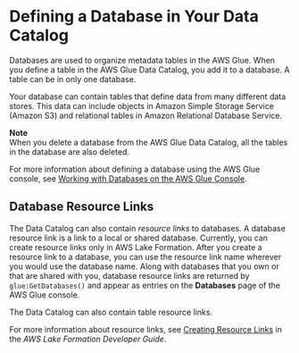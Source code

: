 # Defining a Database in Your Data Catalog<a name="define-database"></a>

Databases are used to organize metadata tables in the AWS Glue\. When you define a table in the AWS Glue Data Catalog, you add it to a database\. A table can be in only one database\.

Your database can contain tables that define data from many different data stores\. This data can include objects in Amazon Simple Storage Service \(Amazon S3\) and relational tables in Amazon Relational Database Service\.

**Note**  
When you delete a database from the AWS Glue Data Catalog, all the tables in the database are also deleted\.

 For more information about defining a database using the AWS Glue console, see [Working with Databases on the AWS Glue Console](console-databases.md)\. 

## Database Resource Links<a name="databases-resource-links"></a>

The Data Catalog can also contain *resource links* to databases\. A database resource link is a link to a local or shared database\. Currently, you can create resource links only in AWS Lake Formation\. After you create a resource link to a database, you can use the resource link name wherever you would use the database name\. Along with databases that you own or that are shared with you, database resource links are returned by `glue:GetDatabases()` and appear as entries on the **Databases** page of the AWS Glue console\.

The Data Catalog can also contain table resource links\.

For more information about resource links, see [Creating Resource Links](https://docs.aws.amazon.com/lake-formation/latest/dg/creating-resource-links.html) in the *AWS Lake Formation Developer Guide*\.